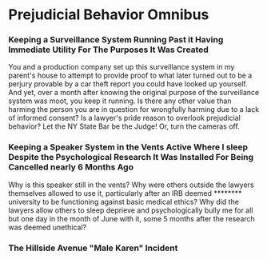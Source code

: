 # Prejudicial Behavior Omnibus

### Keeping a Surveillance System Running Past it Having Immediate Utility For The Purposes It Was Created

You and a production company set up this surveillance system in my parent's house to attempt to provide proof to what later turned out to be a perjury provable by a car theft report you could have looked up yourself. And yet, over a month after knowing the original purpose of the surveillance system was moot, you keep it running. Is there any other value than harming the person you are in question for wrongfully harming due to a lack of informed consent? Is a lawyer's pride reason to overlook prejudicial behavior? Let the NY State Bar be the Judge! Or, turn the cameras off.

### Keeping a Speaker System in the Vents Active Where I sleep Despite the Psychological Research It Was Installed For Being Cancelled nearly 6 Months Ago

Why is this speaker still in the vents? Why were others outside the lawyers themselves allowed to use it, particularly after an IRB deemed ******** university to be functioning against basic medical ethics? Why did the lawyers allow others to sleep deprieve and psychologically bully me for all but one day in the month of June with it, some 5 months after the research was deemed unethical?

### The Hillside Avenue "Male Karen" Incident
